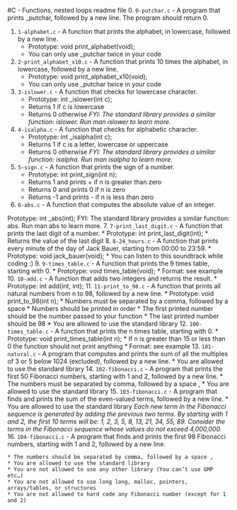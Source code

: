 #C - Functions, nested loops readme file
0. `0-putchar.c` - A program that prints _putchar, followed by a new line. The program should return 0.
1. `1-alphabet.c` - A function that prints the alphabet, in lowercase, followed by a new line. 
	* Prototype: void print_alphabet(void);
	* You can only use _putchar twice in your code
2. `2-print_alphabet_x10.c` - A function that prints 10 times the alphabet, in lowercase, followed by a new line.
	* Prototype: void print_alphabet_x10(void);
	* You can only use _putchar twice in your code
3. `3-islower.c` - A function that checks for lowercase character.
	* Prototype: int _islower(int c);
	* Returns 1 if c is lowercase
	* Returns 0 otherwise
_FYI: The standard library provides a similar function: islower. Run man islower to learn more._
4. `4-isalpha.c` - A function that checks for alphabetic character.
	* Prototype: int _isalpha(int c);
	* Returns 1 if c is a letter, lowercase or uppercase
	* Returns 0 otherwise
_FYI: The standard library provides a similar function: isalpha. Run man isalpha to learn more._
5. `5-sign.c` - A function that prints the sign of a number.
	* Prototype: int print_sign(int n);
	* Returns 1 and prints + if n is greater than zero
	* Returns 0 and prints 0 if n is zero
	* Returns -1 and prints - if n is less than zero
6. `6-abs.c` - A function that computes the absolute value of an integer.

Prototype: int _abs(int);
FYI: The standard library provides a similar function: abs. Run man abs to learn more.
7. `7-print_last_digit.c` - A function that prints the last digit of a number.
	* Prototype: int print_last_digit(int);
	* Returns the value of the last digit
8. `8-24_hours.c` - A function that prints every minute of the day of Jack Bauer, starting from 00:00 to 23:59.
	* Prototype: void jack_bauer(void);
	* You can listen to this soundtrack while coding :)
9. `9-times_table.c` - A function that prints the 9 times table, starting with 0.
	* Prototype: void times_table(void);
	* Format: see example
10. `10-add.c` - A function that adds two integers and returns the result.
	* Prototype: int add(int, int);
11. `11-print_to_98.c` - A function that prints all natural numbers from n to 98, followed by a new line.
	* Prototype: void print_to_98(int n);
	* Numbers must be separated by a comma, followed by a space
	* Numbers should be printed in order
	* The first printed number should be the number passed to your function
	* The last printed number should be 98
	* You are allowed to use the standard library
12. `100-times_table.c` - A function that prints the n times table, starting with 0.
	* Prototype: void print_times_table(int n);
	* If n is greater than 15 or less than 0 the function should not print anything
	* Format: see example
13. `101-natural.c` - A program that computes and prints the sum of all the multiples of 3 or 5 below 1024 (excluded), followed by a new line.
	* You are allowed to use the standard library
14. `102-fibonacci.c` - A program that prints the first 50 Fibonacci numbers, starting with 1 and 2, followed by a new line.
	* The numbers must be separated by comma, followed by a space , 
	* You are allowed to use the standard library
15. `103-fibonacci.c` - A program that finds and prints the sum of the even-valued terms, followed by a new line.
	* You are allowed to use the standard library
_Each new term in the Fibonacci sequence is generated by adding the previous two terms. By starting with 1 and 2, the first 10 terms will be: 1, 2, 3, 5, 8, 13, 21, 34, 55, 89. Consider the terms in the Fibonacci sequence whose values do not exceed 4,000,000._
16. `104-fibonacci.c` - A program that finds and prints the first 98 Fibonacci numbers, starting with 1 and 2, followed by a new line.

	* The numbers should be separated by comma, followed by a space ,
	* You are allowed to use the standard library
	* You are not allowed to use any other library (You can’t use GMP etc…)
	* You are not allowed to use long long, malloc, pointers, arrays/tables, or structures
	* You are not allowed to hard code any Fibonacci number (except for 1 and 2)
